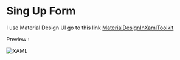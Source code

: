 # Sing Up Form

I use Material Design UI go to this link [MaterialDesignInXamlToolkit](https://github.com/ButchersBoy/MaterialDesignInXamlToolkit)

Preview :

![XAML](https://imgur.com/a/WJELiw3)
